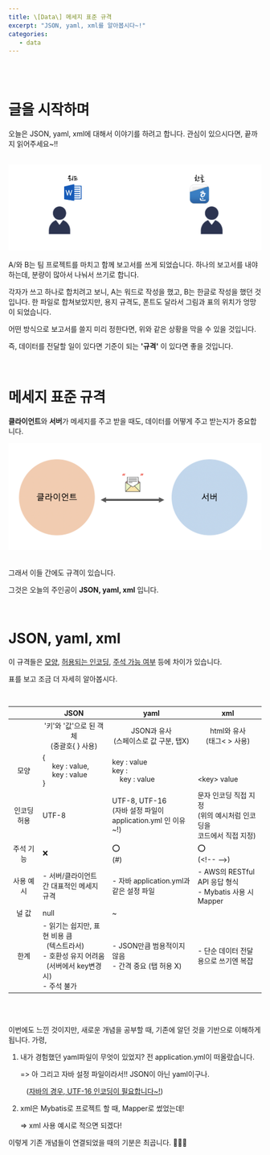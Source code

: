 ```yaml
---
title: \[Data\] 메세지 표준 규격
excerpt: "JSON, yaml, xml를 알아봅시다~!"
categories:
   - data
---
```


<br><br>

# 글을 시작하며

오늘은 JSON, yaml, xml에 대해서 이야기를 하려고 합니다. 관심이 있으시다면, 끝까지 읽어주세요~!!

<br />



<div align=center>
  <img src="/assets/images/0429-1.png">
</div>

A/와 B는 팀 프로젝트를 마치고 함께 보고서를 쓰게 되었습니다. 하나의 보고서를 내야하는데, 분량이 많아서 나눠서 쓰기로 합니다. 

각자가 쓰고 하나로 합치려고 보니, A는 워드로 작성을 했고, B는 한글로 작성을 했던 것입니다. 한 파일로 합쳐보았지만, 용지 규격도, 폰트도 달라서 그림과 표의 위치가 엉망이 되었습니다.

어떤 방식으로 보고서를 쓸지 미리 정한다면, 위와 같은 상황을 막을 수 있을 것입니다. 

즉, 데이터를 전달할 일이 있다면 기준이 되는 **'규격'** 이 있다면 좋을 것입니다.



<br />

# 메세지 표준 규격

**클라이언트**와 **서버**가 메세지를 주고 받을 때도, 데이터를 어떻게 주고 받는지가 중요합니다.



<div align=center>
  <img src="/assets/images/0429-2.png">
</div>


<br />

그래서 이들 간에도 규격이 있습니다. 

그것은 오늘의 주인공이 **JSON, yaml, xml** 입니다. 





<br />

# JSON, yaml, xml

이 규격들은 <u>모양</u>, <u>허용되는 인코딩</u>, <u>주석 가능 여부</u> 등에 차이가 있습니다. 

표를 보고 조금 더 자세히 알아봅시다.

<br />

|                              | <center>JSON</center>                                        | <center>yaml</center>                                        | <center>xml</center>                                         |
| ---------------------------- | ------------------------------------------------------------ | ------------------------------------------------------------ | ------------------------------------------------------------ |
| <img width=100/>             | <center>'키'와 '값'으로 된 객체<br />(중괄호{ } 사용)</center> | <center>JSON과 유사<br />(스페이스로 값 구분, 탭X)</center>  | <center>html와 유사<br />(태그< > 사용)<br /></center>       |
| <center>모양</center>        | {<br />&nbsp;&nbsp;&nbsp;&nbsp;&nbsp;key : value,<br />&nbsp;&nbsp;&nbsp;&nbsp;&nbsp;key : value<br />} | key : value<br />key :<br />&nbsp;&nbsp;&nbsp;&nbsp;key : value | <?xml version="1.0" encoding="UTF-8"?><br /><br />\<key> value </key> |
| <center>인코딩 허용</center> | UTF-8                                                        | UTF-8, UTF-16<br />(자바 설정 파일이<br />application.yml 인 이유~!) | 문자 인코딩 직접 지정<br />(위의 예시처럼 인코딩을 <br />코드에서 직접 지정) |
| <center>주석 기능</center>   | ❌                                                            | ⭕️<br />(#)                                                   | ⭕️<br />(\<!-\- -\->)                                         |
| <center>사용 예시</center>   | - 서버/클라이언트 간 대표적인 메세지 규격                    | - 자바 application.yml과 같은 설정 파일                      | - AWS의 RESTful API 응답 형식<br />- Mybatis 사용 시 Mapper  |
| <center>널 값</center>       | null                                                         | ~                                                            |                                                              |
| <center>한계</center>        | - 읽기는 쉽지만, 표현 비용 큼<br />&nbsp;&nbsp;(텍스트라서)<br />- 호환성 유지 어려움<br />&nbsp;&nbsp;(서버에서 key변경 시)<br />- 주석 불가 | - JSON만큼 범용적이지 않음<br />- 간격 중요 (탭 허용 X)      | - 단순 데이터 전달 용으로 쓰기엔 복잡                        |



<br /><br />

이번에도 느낀 것이지만, 새로운 개념을 공부할 때, 기존에 알던 것을 기반으로 이해하게 됩니다. 가령,



1. 내가 경험했던 yaml파일이 무엇이 있었지? 전 application.yml이 떠올랐습니다.

   => 아 그리고 자바 설정 파일이라서!! JSON이 아닌 yaml이구나. 

   &nbsp;&nbsp;&nbsp;(<a href="https://osj3474.github.io/data/encoding/">자바의 경우, UTF-16 인코딩이 필요합니다~!</a>)

   

2. xml은 Mybatis로 프로젝트 할 때, Mapper로 썼었는데!

   => xml 사용 예시로 적으면 되겠다!

   

이렇게 기존 개념들이 연결되었을 때의 기분은 최곱니다. 🚀🚀🚀 



<br />

